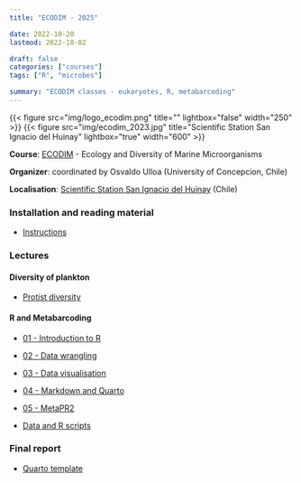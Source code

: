 ```yaml
---
title: "ECODIM - 2025"

date: 2022-10-20
lastmod: 2022-10-02

draft: false
categories: ["courses"]
tags: ["R", "microbes"]

summary: "ECODIM classes - eukaryotes, R, metabarcoding"
---
```


{{< figure src="img/logo_ecodim.png" title="" lightbox="false" width="250" >}} 
{{< figure src="img/ecodim_2023.jpg" title="Scientific Station San Ignacio del Huinay" lightbox="true" width="600" >}}

__Course__: [ECODIM](https://ecodim.imo-chile.cl) - Ecology and Diversity of Marine Microorganisms

__Organizer__: coordinated by Osvaldo Ulloa (University of Concepcion, Chile)

__Localisation__: [Scientific Station San Ignacio del Huinay](https://www.enel.cl/en/sustainability/our-commitment/commitments-in-partnerships/san-ignacio-del-huinay-foundation.html) (Chile)

### Installation and reading material
* [Instructions](https://daniel-vaulot.fr/html/course-ecodim-2025/00-R-syllabus.html)

### Lectures

#### Diversity of plankton
* [Protist diversity](https://daniel-vaulot.fr/html/course-ecodim-2025/protist-diversity.html) 
  
#### R and Metabarcoding
* [01 - Introduction to R](https://daniel-vaulot.fr/html/course-ecodim-2025/01-R-intro.html) 
* [02 - Data wrangling](https://daniel-vaulot.fr/html/course-ecodim-2025/02-R-data-wrangling.html)
* [03 - Data visualisation](https://daniel-vaulot.fr/html/course-ecodim-2025/03-R-data-visualization.html)
* [04 - Markdown and Quarto](https://daniel-vaulot.fr/html/course-ecodim-2025/04-R-markdown.html)
* [05 - MetaPR2](https://daniel-vaulot.fr/html/course-ecodim-2025/05-MetaPR2.html)

* [Data and R scripts](https://daniel-vaulot.fr/html/course-ecodim-2025/data.zip)
  
### Final report
* [Quarto template](https://daniel-vaulot.fr/html/course-ecodim-2025/report_ecodim.zip)
